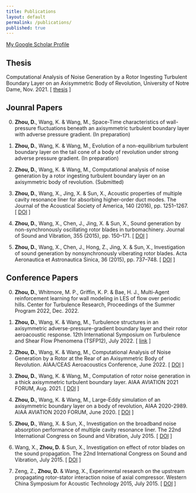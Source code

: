 ```yaml
---
title: Publications
layout: default
permalink: /publications/
published: true
---
```


<a href="https://scholar.google.com/citations?user=x85eynIAAAAJ&hl=en&oi=ao">My Google Scholar Profile</a>

## Thesis
Computational Analysis of Noise Generation by a Rotor Ingesting Turbulent Boundary Layer on an Axisymmetric Body of Revolution, University of Notre Dame, Nov. 2021. [&nbsp;<a href="https://curate.nd.edu/show/7d278s48t31">thesis</a>&nbsp;]


## Jounral Papers
0. <b>Zhou, D.</b>, Wang, K. & Wang, M., Space-Time characteristics of wall-pressure fluctuations beneath an axisymmetric turbulent boundary layer with adverse pressure gradient. (In preparation)

0. <b>Zhou, D.</b>, Wang, K. & Wang, M., Evolution of a non-equilibrium turbulent boundary layer on the tail cone of a body of revolution under strong adverse pressure gradient. (In preparation)

0. <b>Zhou, D.</b>, Wang, K. & Wang, M., Computational analysis of noise generation by a rotor ingesting turbulent boundary layer on an axisymmetric body of revolution. (Submitted)

0. <b>Zhou, D.</b>, Wang, X., Jing, X. & Sun, X., Acoustic properties of multiple cavity resonance liner for absorbing higher-order duct modes. The Journal of the Acoustical Society of America, 140 (2016), pp. 1251–1267. [&nbsp;<a href="https://asa.scitation.org/doi/abs/10.1121/1.4959001">DOI</a>&nbsp;]


0. <b>Zhou, D.</b>, Wang, X., Chen, J., Jing, X. & Sun, X., Sound generation by non-synchronously oscillating rotor blades in turbomachinery. Journal of Sound and Vibration, 355 (2015), pp. 150–171. [&nbsp;<a href="https://www.sciencedirect.com/science/article/abs/pii/S0022460X15005003">DOI</a>&nbsp;]

0. <b>Zhou, D.</b>, Wang, X., Chen, J., Hong, Z., Jing, X. & Sun, X., Investigation of sound generation by nonsynchronously viberating rotor blades. Acta Aeronautica et Astronautica Sinica, 36 (2015), pp. 737–748. [&nbsp;<a href="https://hkxb.buaa.edu.cn/EN/10.7527/S1000-6893.2015.0029">DOI</a>&nbsp;]



## Conference Papers
0. <b>Zhou, D.</b>, Whitmore, M. P., Griffin, K. P. & Bae, H. J., Multi-Agent reinforcement learning for wall modeling in LES
of flow over periodic hills. Center for Turbulence Research, Proceedings of the Summer Program 2022, Dec. 2022.

0. <b>Zhou, D.</b>, Wang, K. & Wang, M., Turbulence structures in an axisymmetric adverse-pressure-gradient boundary layer and their rotor aeroacoustic response. 12th International Symposium on Turbulence and Shear Flow Phenomena (TSFP12), July 2022. [&nbsp;<a href="http://www.tsfp-conference.org/proceedings/2022/448.pdf">link</a>&nbsp;]

0. <b>Zhou, D.</b>, Wang, K. & Wang, M., Computational Analysis of Noise Generation by a Rotor at the Rear of an Axisymmetric Body of Revolution. AIAA/CEAS Aeroacoustics Conference, June 2022. [&nbsp;<a href="https://arc.aiaa.org/doi/abs/10.2514/6.2022-3090">DOI</a>&nbsp;]

0. <b>Zhou, D.</b>, Wang, K. & Wang, M., Computation of rotor noise generation in a thick axisymmetric turbulent boundary layer. AIAA AVIATION 2021 FORUM, Aug. 2021. [&nbsp;<a href="https://arc.aiaa.org/doi/abs/10.2514/6.2021-2186">DOI</a>&nbsp;]

0. <b>Zhou, D.</b>, Wang, K. & Wang, M., Large-Eddy simulation of an axisymmetric boundary layer on a body of revolution, AIAA 2020-2989. AIAA AVIATION 2020 FORUM, June 2020. [&nbsp;<a href="https://arc.aiaa.org/doi/abs/10.2514/6.2020-2989">DOI</a>&nbsp;]


0. <b>Zhou, D.</b>, Wang, X. & Sun, X., Investigation on the broadband noise absorption performance of multiple cavity resonance liner. The 22nd International Congress on Sound and Vibration, July 2015. [&nbsp;<a href="https://www.researchgate.net/publication/281135750_INVESTIGATION_ON_THE_BROADBAND_NOISE_ABSORPTION_PERFORMANCE_OF_MULTIPLE_CAVITY_RESONANCE_LINER">DOI</a>&nbsp;]


0. Wang, X., <b>Zhou, D.</b> & Sun, X., Investigation on effect of rotor blades on the sound propagation. The 22nd International Congress on Sound and Vibration, July 2015. [&nbsp;<a href="https://www.researchgate.net/publication/281094771_INVESTIGATION_ON_EFFECT_OF_ROTOR_BLADES_ON_THE_SOUND_PROPAGATION">DOI</a>&nbsp;]


0. Zeng, Z., <b>Zhou, D.</b> & Wang, X., Experimental research on the upstream propagating rotor-stator interaction noise of axial compressor. Western China Symposium for Acoustic Technology 2015, July 2015. [&nbsp;<a href="https://curate.nd.edu/show/7d278s48t31">DOI</a>&nbsp;]





